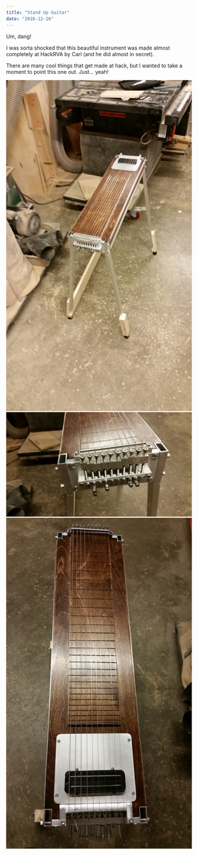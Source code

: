 ```yaml
---
title: "Stand Up Guitar"
date: "2016-12-26"
---
```


Um, dang!

I was sorta shocked that this beautiful instrument was made almost completely at HackRVA by Carl (and he did almost in secret).

There are many cool things that get made at hack, but I wanted to take a moment to point this one out. Just... yeah!

[![instrument (1)](images/instrument-1.jpg)](http://www.hackrva.org/blog/wp-content/uploads/2017/02/instrument-1.jpg) [![instrument (2)](images/instrument-2.jpg)](http://www.hackrva.org/blog/wp-content/uploads/2017/02/instrument-2.jpg) [![instrument (3)](images/instrument-3.jpg)](http://www.hackrva.org/blog/wp-content/uploads/2017/02/instrument-3.jpg)
